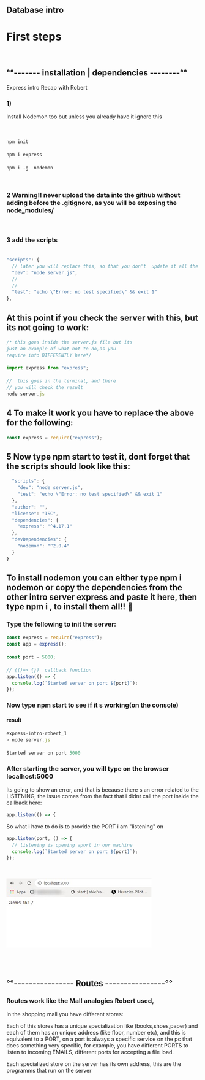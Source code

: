 ## Database intro

# First steps

<br>

## °°------- installation | dependencies --------°°

<p>Express intro Recap with Robert</p>

### 1)

<p>Install Nodemon too but unless you already have it ignore this </p>

```javascript


npm init

npm i express

npm i -g  nodemon


```

<br>

### 2 Warning!! never upload the data into the github without adding before the .gitignore, as you will be exposing the node_modules/

<br>

### 3 add the scripts

```javascript

"scripts": {
  // later you will replace this, so that you don't  update it all the time.
  "dev": "node server.js",
  //
  //
  "test": "echo \"Error: no test specified\" && exit 1"
},

```

## At this point if you check the server with this, but its not going to work:

<!-- try command + strg plus v , it will open another tab in vs that will help you visualize the readme  -->

```javascript
/* this goes inside the server.js file but its
just an example of what not to do,as you
require info DIFFERENTLY here*/

import express from "express";

//  this goes in the terminal, and there
// you will check the result
node server.js

```

## 4 To make it work you have to replace the above for the following:

```javascript
const express = require("express");
```

## 5 Now type npm start to test it, dont forget that the scripts should look like this:

```javascript
  "scripts": {
    "dev": "node server.js",
    "test": "echo \"Error: no test specified\" && exit 1"
  },
  "author": "",
  "license": "ISC",
  "dependencies": {
    "express": "^4.17.1"
  },
  "devDependencies": {
    "nodemon": "^2.0.4"
  }
}
```

## To install nodemon you can either type npm i nodemon or copy the dependencies from the other intro server express and paste it here, then type npm i , to install them all!! :bat:

### Type the following to init the server:

```javascript
const express = require("express");
const app = express();

const port = 5000;

// (()=> {})  callback function
app.listen(() => {
  console.log(`Started server on port ${port}`);
});
```

### Now type npm start to see if it s working(on the console)

#### result

```javascript
express-intro-robert_1
> node server.js

Started server on port 5000

```

### After starting the server, you will type on the browser localhost:5000

<p>
Its going to show an error, and that is because there s an error related to the LISTENING, the issue 
comes from the fact that i didnt call the port inside the callback here: </p>

```javascript
app.listen(() => {
```

<p>
So what i have to do is to provide the PORT i am "listening" on </p>

```javascript
app.listen(port, () => {
  // listening is opening aport in our machine
  console.log(`Started server on port ${port}`);
});
```

<br>

![preview](/img/preview1_cannot_get.jpg)

<br>
<br>

## °°---------------- Routes ----------------°°

### Routes work like the Mall analogies Robert used,

<p>
In the shopping mall you have different stores:

Each of this stores has a unique specialization like (books,shoes,paper) and each of them has an unique address (like floor, number etc), and this is equivalent to a PORT, on a port is always a specific
service on the pc that does something very specific, for example, you have different PORTS to listen to incoming EMAILS, different ports for accepting a file
load.

Each specialized store on the server has its own address, this
are the programms that run on the server </p>


## 
